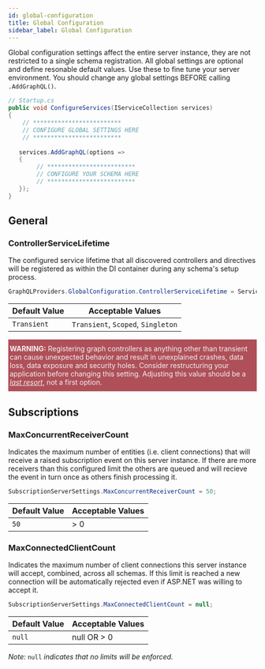 ```yaml
---
id: global-configuration
title: Global Configuration
sidebar_label: Global Configuration
---
```


Global configuration settings affect the entire server instance, they are not restricted to a single schema registration. All global settings are optional and define resonable default values. Use these to fine tune your server environment. You should change any global settings BEFORE calling `.AddGraphQL()`.

```csharp
// Startup.cs
public void ConfigureServices(IServiceCollection services)
{
    // *************************
    // CONFIGURE GLOBAL SETTINGS HERE
    // *************************
   
   services.AddGraphQL(options => 
   {
        // *************************
        // CONFIGURE YOUR SCHEMA HERE
        // *************************
   });
}
```

## General
### ControllerServiceLifetime

The configured service lifetime that all discovered controllers and directives will be registered as within the DI container during any schema's setup 
process.

```csharp
GraphQLProviders.GlobalConfiguration.ControllerServiceLifetime = ServiceLifetime.Transient;
```
| Default Value | Acceptable Values |
| ------------- | ----------------- |
| `Transient `       | `Transient`, `Scoped`, `Singleton`   |

<div style='background-color: #af5059; padding: 10px 3px 10px 3px; color: #F2F2F2;'> 
<span style='font-weight:bold;'>WARNING:</span> Registering graph controllers as anything other than transient can cause unexpected behavior and result in unexplained crashes, data loss, data exposure and security holes. Consider restructuring your application before changing this setting. Adjusting this value should be a <span style='font-style:italic;text-decoration:underline;'>last resort</span>, not a first option.
</div>

## Subscriptions

### MaxConcurrentReceiverCount

Indicates the maximum number of entities (i.e. client connections) that will receive a raised subscription event on this server instance. If there are more receivers than this configured limit the others are queued and will recieve the event in turn once as others finish processing it.

```csharp
SubscriptionServerSettings.MaxConcurrentReceiverCount = 50;
```

| Default Value | Acceptable Values |
| ------------- | ----------------- |
| `50`          | > 0               |


### MaxConnectedClientCount

Indicates the maximum number of client connections this server instance will accept, combined, across all schemas. If this limit is reached a new connection will be automatically rejected even if ASP.NET was willing to accept it.


```csharp
SubscriptionServerSettings.MaxConnectedClientCount = null;
```

| Default Value | Acceptable Values |
| ------------- | ----------------- |
| `null`        | null OR > 0       |

_Note:_ `null` _indicates that no limits will be enforced._